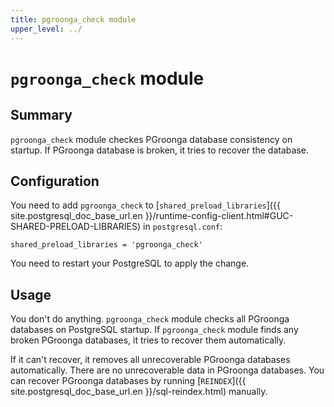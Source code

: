 ```yaml
---
title: pgroonga_check module
upper_level: ../
---
```


# `pgroonga_check` module

## Summary

`pgroonga_check` module checkes PGroonga database consistency on startup. If PGroonga database is broken, it tries to recover the database.

## Configuration

You need to add `pgroonga_check` to [`shared_preload_libraries`]({{ site.postgresql_doc_base_url.en }}/runtime-config-client.html#GUC-SHARED-PRELOAD-LIBRARIES) in `postgresql.conf`:

```text
shared_preload_libraries = 'pgroonga_check'
```

You need to restart your PostgreSQL to apply the change.

## Usage

You don't do anything. `pgroonga_check` module checks all PGroonga databases on PostgreSQL startup. If `pgroonga_check` module finds any broken PGroonga databases, it tries to recover them automatically.

If it can't recover, it removes all unrecoverable PGroonga databases automatically. There are no unrecoverable data in PGroonga databases. You can recover PGroonga databases by running [`REINDEX`]({{ site.postgresql_doc_base_url.en }}/sql-reindex.html) manually.
